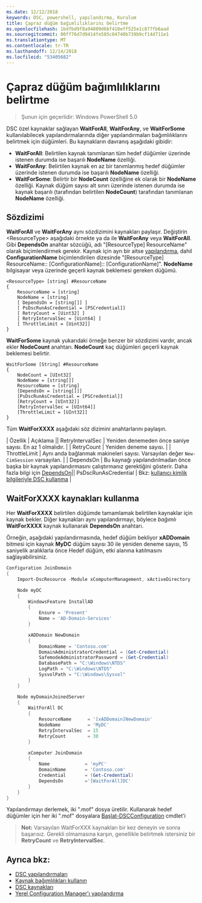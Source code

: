 ```yaml
---
ms.date: 12/12/2018
keywords: DSC, powershell, yapılandırma, Kurulum
title: Çapraz düğüm bağımlılıklarını belirtme
ms.openlocfilehash: 1bdfbd9f8a94809d6bf410eff525e1c877fb6aad
ms.sourcegitcommit: 00ff76d7d9414fe585c04740b739b9cf14d711e1
ms.translationtype: MT
ms.contentlocale: tr-TR
ms.lasthandoff: 12/14/2018
ms.locfileid: "53405682"
---
```

# <a name="specifying-cross-node-dependencies"></a>Çapraz düğüm bağımlılıklarını belirtme

> Şunun için geçerlidir: Windows PowerShell 5.0

DSC özel kaynaklar sağlayan **WaitForAll**, **WaitForAny**, ve **WaitForSome** kullanılabilecek yapılandırmalarında diğer yapılandırmaları bağımlılıklarını belirtmek için düğümleri. Bu kaynakların davranış aşağıdaki gibidir:

- **WaitForAll**: Belirtilen kaynak tanımlanan tüm hedef düğümler üzerinde istenen durumda ise başarılı **NodeName** özelliği.
- **WaitForAny**: Belirtilen kaynak en az bir tanımlanmış hedef düğümler üzerinde istenen durumda ise başarılı **NodeName** özelliği.
- **WaitForSome**: Belirtir bir **NodeCount** özelliğine ek olarak bir **NodeName** özelliği. Kaynak düğüm sayısı alt sınırı üzerinde istenen durumda ise kaynak başarılı (tarafından belirtilen **NodeCount**) tarafından tanımlanan **NodeName** özelliği.

## <a name="syntax"></a>Sözdizimi

**WaitForAll** ve **WaitForAny** aynı sözdizimini kaynakları paylaşır. Değiştirin \<ResourceType\> aşağıdaki örnekte ya da ile **WaitForAny** veya **WaitForAll**.
Gibi **DependsOn** anahtar sözcüğü, adı "[ResourceType] ResourceName" olarak biçimlendirmek gerekir. Kaynak için ayrı bir aitse [yapılandırma](configurations.md), dahil **ConfigurationName** biçimlendirilen dizesinde "[ResourceType] ResourceName:: [ConfigurationName]:: [ConfigurationName]". **NodeName** bilgisayar veya üzerinde geçerli kaynak beklemesi gereken düğümü.

```
<ResourceType> [string] #ResourceName
{
    ResourceName = [string]
    NodeName = [string]
    [ DependsOn = [string[]] ]
    [ PsDscRunAsCredential = [PSCredential]]
    [ RetryCount = [Uint32] ]
    [ RetryIntervalSec = [Uint64] ]
    [ ThrottleLimit = [Uint32]]
}
```

**WaitForSome** kaynak yukarıdaki örneğe benzer bir sözdizimi vardır, ancak ekler **NodeCount** anahtarı. **NodeCount** kaç düğümleri geçerli kaynak beklemesi belirtir.

```
WaitForSome [String] #ResourceName
{
    NodeCount = [UInt32]
    NodeName = [string[]]
    ResourceName = [string]
    [DependsOn = [string[]]]
    [PsDscRunAsCredential = [PSCredential]]
    [RetryCount = [UInt32]]
    [RetryIntervalSec = [UInt64]]
    [ThrottleLimit = [UInt32]]
}
```

Tüm **WaitForXXXX** aşağıdaki söz dizimini anahtarlarını paylaşın.

|  Özellik |  Açıklama || RetryIntervalSec | Yeniden denemeden önce saniye sayısı. En az 1 olmalıdır. | | RetryCount | Yeniden deneme sayısı. | | ThrottleLimit | Aynı anda bağlanmak makineleri sayısı. Varsayılan değer `New-CimSession` varsayılan. | | DependsOn | Bu kaynağı yapılandırılmadan önce başka bir kaynak yapılandırmasını çalıştırmanız gerektiğini gösterir. Daha fazla bilgi için [DependsOn](resource-depends-on.md)|| PsDscRunAsCredential | Bkz: [kullanıcı kimlik bilgileriyle DSC kullanma](./runAsUser.md) |


## <a name="using-waitforxxxx-resources"></a>WaitForXXXX kaynakları kullanma

Her **WaitForXXXX** belirtilen düğümde tamamlamak belirtilen kaynaklar için kaynak bekler. Diğer kaynakları aynı yapılandırmayı, böylece *bağımlı* **WaitForXXXX** kaynak kullanarak **DependsOn** anahtarı.

Örneğin, aşağıdaki yapılandırmasında, hedef düğüm bekliyor **xADDomain** bitmesi için kaynak **MyDC** düğüm sayısı 30 ile yeniden deneme sayısı, 15 saniyelik aralıklarla önce Hedef düğüm, etki alanına katılmasını sağlayabilirsiniz.

```powershell
Configuration JoinDomain
{
    Import-DscResource -Module xComputerManagement, xActiveDirectory

    Node myDC
    {
        WindowsFeature InstallAD
        {
            Ensure = 'Present'
            Name = 'AD-Domain-Services'
        }

        xADDomain NewDomain
        {
            DomainName = 'Contoso.com'
            DomainAdministratorCredential = (Get-Credential)
            SafemodeAdministratorPassword = (Get-Credential)
            DatabasePath = "C:\Windows\NTDS"
            LogPath = "C:\Windows\NTDS"
            SysvolPath = "C:\Windows\Sysvol"
        }
    }

    Node myDomainJoinedServer
    {
        WaitForAll DC
        {
            ResourceName      = '[xADDomain]NewDomain'
            NodeName          = 'MyDC'
            RetryIntervalSec  = 15
            RetryCount        = 30
        }

        xComputer JoinDomain
        {
            Name             = 'myPC'
            DomainName       = 'Contoso.com'
            Credential       = (Get-Credential)
            DependsOn        ='[WaitForAll]DC'
        }
    }
}
```

Yapılandırmayı derlemek, iki ".mof" dosya üretilir. Kullanarak hedef düğümler için her iki ".mof" dosyalara [Başlat-DSCConfiguration](/powershell/module/psdesiredstateconfiguration/start-dscconfiguration) cmdlet'i

>**Not:** Varsayılan WaitForXXX kaynakları bir kez deneyin ve sonra başarısız. Gerekli olmamasına karşın, genellikle belirtmek istersiniz bir **RetryCount** ve **RetryIntervalSec**.

## <a name="see-also"></a>Ayrıca bkz:

- [DSC yapılandırmaları](configurations.md)
- [Kaynak bağımlılıkları kullanın](resource-depends-on.md)
- [DSC kaynakları](../resources/resources.md)
- [Yerel Configuration Manager'ı yapılandırma](../managing-nodes/metaConfig.md)
